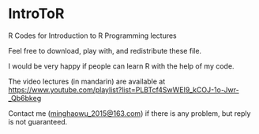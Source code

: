 # IntroToR
R Codes for Introduction to R Programming lectures

Feel free to download, play with, and redistribute these file.

I would be very happy if people can learn R with the help of my code.

The video lectures (in mandarin) are available at https://www.youtube.com/playlist?list=PLBTcf4SwWEI9_kCOJ-1o-Jwr-_Qb6bkeg

Contact me (minghaowu_2015@163.com) if there is any problem, but reply is not guaranteed.

